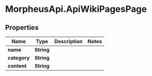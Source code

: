 # MorpheusApi.ApiWikiPagesPage

## Properties

Name | Type | Description | Notes
------------ | ------------- | ------------- | -------------
**name** | **String** |  | 
**category** | **String** |  | 
**content** | **String** |  | 


